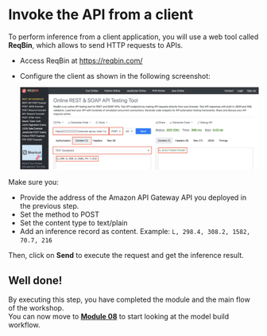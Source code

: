 # Invoke the API from a client

To perform inference from a client application, you will use a web tool called **ReqBin**, which allows to send HTTP requests to APIs.

- Access ReqBin at https://reqbin.com/
- Configure the client as shown in the following screenshot:

    <img src="images/reqbin.png" alt="Invoke from client" />

Make sure you:
- Provide the address of the Amazon API Gateway API you deployed in the previous step.
- Set the method to POST
- Set the content type to text/plain
- Add an inference record as content. Example: `L, 298.4, 308.2, 1582, 70.7, 216`

Then, click on **Send** to execute the request and get the inference result.

<h2>Well done!</h2>

By executing this step, you have completed the module and the main flow of the workshop.
<br/>
You can now move to <a href="../08_workflow/">**Module 08**</a> to start looking at the model build workflow.





